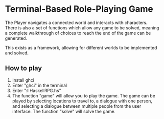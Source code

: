 # Terminal-Based Role-Playing Game

The Player navigates a connected world and interacts with characters. There is also a set of functions which allow any game to be solved, meaning a complete walkthrough of choices to reach the end of the game can be generated.

This exists as a framework, allowing for different worlds to be implemented and solved.

## How to play
1. Install ghci
2. Enter "ghci" in the terminal
3. Enter ":l HaskellRPG.hs"
4. The function "game" will allow you to play the game. The game can be played by selecting locations to travel to, a dialogue with one person, and selecting a dialogue between multiple people from the user interface. 
   The function "solve" will solve the game. 
